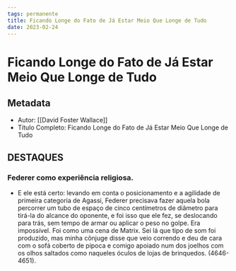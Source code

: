 ```yaml
---
tags: permanente
title: Ficando Longe do Fato de Já Estar Meio Que Longe de Tudo
date: 2023-02-24
---
```


# Ficando Longe do Fato de Já Estar Meio Que Longe de Tudo

## Metadata

- Autor: [[David Foster Wallace]]
- Título Completo: Ficando Longe do Fato de Já Estar Meio Que Longe de Tudo

## DESTAQUES

### Federer como experiência religiosa.

- E ele está certo: levando em conta o posicionamento e a agilidade de primeira categoria de Agassi, Federer precisava fazer aquela bola percorrer um tubo de espaço de cinco centímetros de diâmetro para tirá-la do alcance do oponente, e foi isso que ele fez, se deslocando para trás, sem tempo de armar ou aplicar o peso no golpe. Era impossível. Foi como uma cena de Matrix. Sei lá que tipo de som foi produzido, mas minha cônjuge disse que veio correndo e deu de cara com o sofá coberto de pipoca e comigo apoiado num dos joelhos com os olhos saltados como naqueles óculos de lojas de brinquedos. (4646-4651). 
